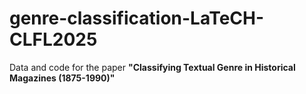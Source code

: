 # genre-classification-LaTeCH-CLFL2025
Data and code for the paper **"Classifying Textual Genre in Historical Magazines (1875-1990)"**
